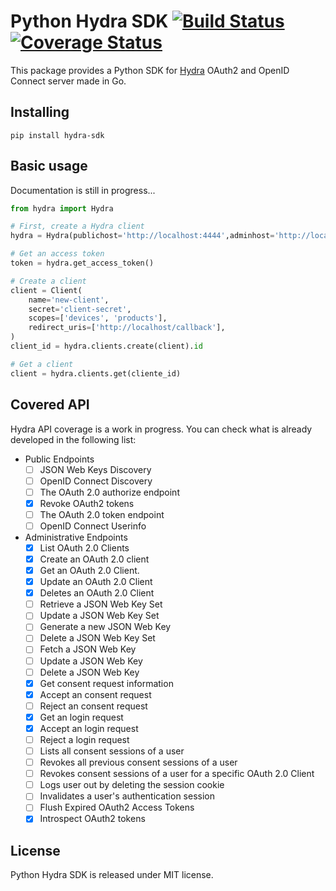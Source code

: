 # Python Hydra SDK [![Build Status](https://travis-ci.org/OSSystems/python-hydra-sdk.svg?branch=master)](https://travis-ci.org/OSSystems/python-hydra-sdk) [![Coverage Status](https://coveralls.io/repos/github/OSSystems/python-hydra-sdk/badge.svg?branch=master)](https://coveralls.io/github/OSSystems/python-hydra-sdk?branch=master)

This package provides a Python SDK
for [Hydra](https://github.com/ory/hydra) OAuth2 and OpenID Connect
server made in Go.

## Installing

```
pip install hydra-sdk
```

## Basic usage

Documentation is still in progress...

```python
from hydra import Hydra

# First, create a Hydra client
hydra = Hydra(publichost='http://localhost:4444',adminhost='http://localhost:4445', client='client-server', secret='secret-server')

# Get an access token
token = hydra.get_access_token()

# Create a client
client = Client(
    name='new-client',
    secret='client-secret',
    scopes=['devices', 'products'],
    redirect_uris=['http://localhost/callback'],
)
client_id = hydra.clients.create(client).id

# Get a client
client = hydra.clients.get(cliente_id)
```

## Covered API

Hydra API coverage is a work in progress. You can check what is
already developed in the following list:

- Public Endpoints
  - [ ] JSON Web Keys Discovery
  - [ ] OpenID Connect Discovery
  - [ ] The OAuth 2.0 authorize endpoint
  - [x] Revoke OAuth2 tokens
  - [ ] The OAuth 2.0 token endpoint
  - [ ] OpenID Connect Userinfo
- Administrative Endpoints
  - [x] List OAuth 2.0 Clients
  - [x] Create an OAuth 2.0 client
  - [x] Get an OAuth 2.0 Client.
  - [x] Update an OAuth 2.0 Client
  - [x] Deletes an OAuth 2.0 Client
  - [ ] Retrieve a JSON Web Key Set
  - [ ] Update a JSON Web Key Set
  - [ ] Generate a new JSON Web Key
  - [ ] Delete a JSON Web Key Set
  - [ ] Fetch a JSON Web Key
  - [ ] Update a JSON Web Key
  - [ ] Delete a JSON Web Key
  - [x] Get consent request information
  - [x] Accept an consent request
  - [ ] Reject an consent request
  - [x] Get an login request
  - [x] Accept an login request
  - [ ] Reject a login request
  - [ ] Lists all consent sessions of a user
  - [ ] Revokes all previous consent sessions of a user
  - [ ] Revokes consent sessions of a user for a specific OAuth 2.0 Client
  - [ ] Logs user out by deleting the session cookie
  - [ ] Invalidates a user's authentication session
  - [ ] Flush Expired OAuth2 Access Tokens
  - [x] Introspect OAuth2 tokens

## License

Python Hydra SDK is released under MIT license.

